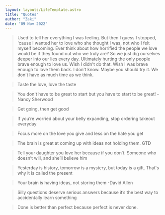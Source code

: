 ```yaml
---
layout: layouts/LifeTemplate.astro
title: "Quotes"
author: "Zaki"
date: "09 Nov 2022"
---
```


> Used to tell her everything I was feeling. But then I guess I stopped, 'cause I wanted her to love who she thought I was, not who I felt myself becoming. Ever think about how horrified the people we love would be if they found out who we truly are? So we just dig ourselves deeper into our lies every day. Ultimately hurting the only people brave enough to love us. Wish I didn't do that. Wish I was brave enough to love them back. I don't know. Maybe you should try it. We don't have as much time as we think.

> Taste the love, love the taste

> You don't have to be great to start but you have to start to be great!
> -Nancy Sherwood

> Get going, then get good

> If you’re worried about your belly expanding, stop ordering takeout everyday

> Focus more on the love you give and less on the hate you get

> The brain is great at coming up with ideas not holding them. GTD

> Tell your daughter you love her because if you don’t. Someone who doesn’t will, and she’ll believe him

> Yesterday is history, tomorrow is a mystery, but today is a gift. That's why it is called the present

> Your brain is having ideas, not storing them -David Allen

> Silly questions deserve serious answers because it’s the best way to accidentally learn something

> Done is better than perfect because perfect is never done.
